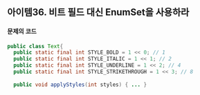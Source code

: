 ## 아이템36. 비트 필드 대신 EnumSet을 사용하라

#### 문제의 코드
```java
public class Text{
  public static final int STYLE_BOLD = 1 << 0; // 1
  public static final int STYLE_ITALIC = 1 << 1; // 2
  public static final int STYLE_UNDERLINE = 1 << 2; // 4
  public static final int STYLE_STRIKETHROUGH = 1 << 3; // 8
  
  public void applyStyles(int styles) { ... }
```


